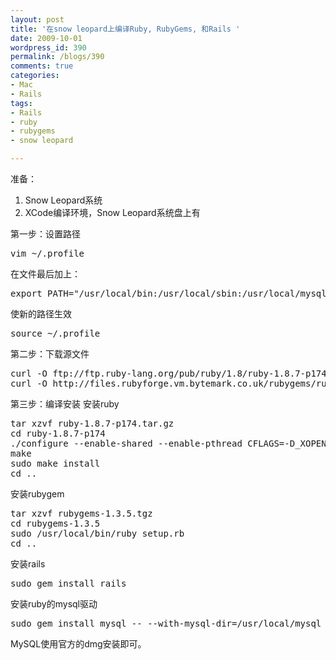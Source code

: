 ```yaml
---
layout: post
title: '在snow leopard上编译Ruby, RubyGems, 和Rails '
date: 2009-10-01
wordpress_id: 390
permalink: /blogs/390
comments: true
categories:
- Mac
- Rails
tags:
- Rails
- ruby
- rubygems
- snow leopard

---
```

准备：
<ol>
<li>Snow Leopard系统</li>
<li>XCode编译环境，Snow Leopard系统盘上有</li>
</ol>

第一步：设置路径
<pre class="prettyprint linenums">
vim ~/.profile
</pre>

在文件最后加上：
<pre class="prettyprint linenums">
export PATH="/usr/local/bin:/usr/local/sbin:/usr/local/mysql/bin:$PATH"
</pre>

使新的路径生效
<pre class="prettyprint linenums">
source ~/.profile
</pre>

第二步：下载源文件
<pre class="prettyprint linenums">
curl -O ftp://ftp.ruby-lang.org/pub/ruby/1.8/ruby-1.8.7-p174.tar.gz
curl -O http://files.rubyforge.vm.bytemark.co.uk/rubygems/rubygems-1.3.5.tgz
</pre>

第三步：编译安装
安装ruby
<pre class="prettyprint linenums">
tar xzvf ruby-1.8.7-p174.tar.gz
cd ruby-1.8.7-p174
./configure --enable-shared --enable-pthread CFLAGS=-D_XOPEN_SOURCE=1
make
sudo make install
cd ..
</pre>

安装rubygem
<pre class="prettyprint linenums">
tar xzvf rubygems-1.3.5.tgz
cd rubygems-1.3.5
sudo /usr/local/bin/ruby setup.rb
cd ..
</pre>

安装rails
<pre class="prettyprint linenums">
sudo gem install rails
</pre>

安装ruby的mysql驱动
<pre class="prettyprint linenums">
sudo gem install mysql -- --with-mysql-dir=/usr/local/mysql
</pre>

MySQL使用官方的dmg安装即可。
